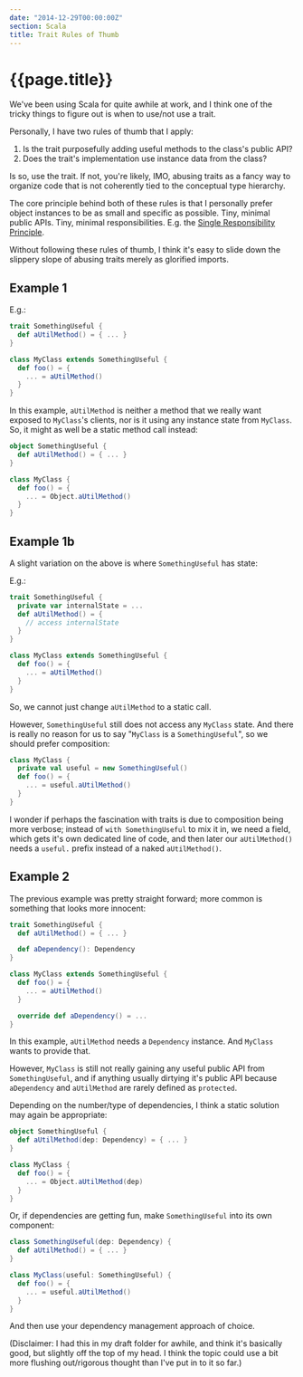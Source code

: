 ```yaml
---
date: "2014-12-29T00:00:00Z"
section: Scala
title: Trait Rules of Thumb
---
```


{{page.title}}
==============

We've been using Scala for quite awhile at work, and I think one of the tricky things to figure out is when to use/not use a trait.

Personally, I have two rules of thumb that I apply:

1. Is the trait purposefully adding useful methods to the class's public API?
2. Does the trait's implementation use instance data from the class?

Is so, use the trait. If not, you're likely, IMO, abusing traits as a fancy way to organize code that is not coherently tied to the conceptual type hierarchy.

The core principle behind both of these rules is that I personally prefer object instances to be as small and specific as possible. Tiny, minimal public APIs. Tiny, minimal responsibilities. E.g. the [Single Responsibility Principle](http://en.wikipedia.org/wiki/Single_responsibility_principle).

Without following these rules of thumb, I think it's easy to slide down the slippery slope of abusing traits merely as glorified imports.

Example 1
---------

E.g.:

```scala
trait SomethingUseful {
  def aUtilMethod() = { ... }
}

class MyClass extends SomethingUseful {
  def foo() = {
    ... = aUtilMethod()
  }
}
```

In this example, `aUtilMethod` is neither a method that we really want exposed to `MyClass`'s clients, nor is it using any instance state from `MyClass`. So, it might as well be a static method call instead:

```scala
object SomethingUseful {
  def aUtilMethod() = { ... }
}

class MyClass {
  def foo() = {
    ... = Object.aUtilMethod()
  }
}
```

Example 1b
----------

A slight variation on the above is where `SomethingUseful` has state:

E.g.:

```scala
trait SomethingUseful {
  private var internalState = ...
  def aUtilMethod() = { 
    // access internalState
  }
}

class MyClass extends SomethingUseful {
  def foo() = {
    ... = aUtilMethod()
  }
}
```

So, we cannot just change `aUtilMethod` to a static call.

However, `SomethingUseful` still does not access any `MyClass` state. And there is really no reason for us to say "`MyClass` is a `SomethingUseful`", so we should prefer composition:

```scala
class MyClass {
  private val useful = new SomethingUseful()
  def foo() = {
    ... = useful.aUtilMethod()
  }
}
```

I wonder if perhaps the fascination with traits is due to composition being more verbose; instead of `with SomethingUseful` to mix it in, we need a field, which gets it's own dedicated line of code, and then later our `aUtilMethod()` needs a `useful.` prefix instead of a naked `aUtilMethod()`.

Example 2
---------

The previous example was pretty straight forward; more common is something that looks more innocent:

```scala
trait SomethingUseful {
  def aUtilMethod() = { ... }

  def aDependency(): Dependency
}

class MyClass extends SomethingUseful {
  def foo() = {
    ... = aUtilMethod()
  }

  override def aDependency() = ...
}
```

In this example, `aUtilMethod` needs a `Dependency` instance. And `MyClass` wants to provide that.

However, `MyClass` is still not really gaining any useful public API from `SomethingUseful`, and if anything usually dirtying it's public API because `aDependency` and `aUtilMethod` are rarely defined as `protected`.

Depending on the number/type of dependencies, I think a static solution may again be appropriate:

```scala
object SomethingUseful {
  def aUtilMethod(dep: Dependency) = { ... }
}

class MyClass {
  def foo() = {
    ... = Object.aUtilMethod(dep)
  }
}
```

Or, if dependencies are getting fun, make `SomethingUseful` into its own component:

```scala
class SomethingUseful(dep: Dependency) {
  def aUtilMethod() = { ... }
}

class MyClass(useful: SomethingUseful) {
  def foo() = {
    ... = useful.aUtilMethod()
  }
}
```

And then use your dependency management approach of choice.

(Disclaimer: I had this in my draft folder for awhile, and think it's basically good, but slightly off the top of my head. I think the topic could use a bit more flushing out/rigorous thought than I've put in to it so far.)


